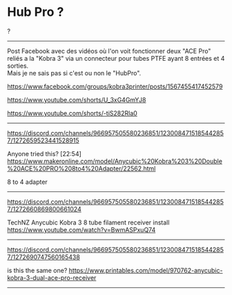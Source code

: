 


# Hub Pro ?

? 

---

Post Facebook avec des vidéos où l'on voit fonctionner deux "ACE Pro" reliés a la "Kobra 3" via un connecteur pour tubes PTFE ayant 8 entrées et 4 sorties.  
Mais je ne sais pas si c'est ou non le "HubPro".

https://www.facebook.com/groups/kobra3printer/posts/1567455417452579

https://www.youtube.com/shorts/U_3xG4GmYJ8

https://www.youtube.com/shorts/-tiS282Rla0

---
https://discord.com/channels/966957505580236851/1230084715185442857/1272659523441528915

Anyone tried this?
[22:54]
https://www.makeronline.com/model/Anycubic%20Kobra%203%20Double%20ACE%20PRO%208to4%20Adapter/22562.html

8 to 4 adapter




---

https://discord.com/channels/966957505580236851/1230084715185442857/1272660869800661024

TechNZ
Anycubic Kobra 3 8 tube filament receiver install
https://www.youtube.com/watch?v=BwmASPxuQ74



---
https://discord.com/channels/966957505580236851/1230084715185442857/1272690747560165438

is this the same one? https://www.printables.com/model/970762-anycubic-kobra-3-dual-ace-pro-receiver





---







